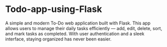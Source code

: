 # Todo-app-using-Flask
A simple and modern To-Do web application built with Flask. This app allows users to manage their daily tasks efficiently — add, edit, delete, sort, and mark tasks as completed. With user authentication and a sleek interface, staying organized has never been easier.
